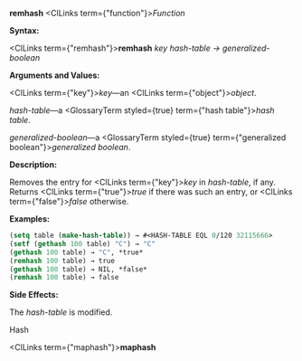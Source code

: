 **remhash** <ClLinks  term={"function"}><i>Function</i></ClLinks> 



**Syntax:** 



<ClLinks  term={"remhash"}><b>remhash</b></ClLinks> *key hash-table → generalized-boolean* 



**Arguments and Values:** 



<ClLinks  term={"key"}><i>key</i></ClLinks>—an <ClLinks  term={"object"}><i>object</i></ClLinks>. 



*hash-table*—a <GlossaryTerm styled={true} term={"hash table"}><i>hash table</i></GlossaryTerm>. 



*generalized-boolean*—a <GlossaryTerm styled={true} term={"generalized boolean"}><i>generalized boolean</i></GlossaryTerm>. 



**Description:** 



Removes the entry for <ClLinks  term={"key"}><i>key</i></ClLinks> in *hash-table*, if any. Returns <ClLinks  term={"true"}><i>true</i></ClLinks> if there was such an entry, or <ClLinks  term={"false"}><i>false</i></ClLinks> otherwise. 



**Examples:**
```lisp
(setq table (make-hash-table)) → #<HASH-TABLE EQL 0/120 32115666> 
(setf (gethash 100 table) "C") → "C" 
(gethash 100 table) → "C", *true* 
(remhash 100 table) → true 
(gethash 100 table) → NIL, *false* 
(remhash 100 table) → false 
```
**Side Effects:** 



The *hash-table* is modified. 



Hash 



 



 



<ClLinks  term={"maphash"}><b>maphash</b></ClLinks> 



